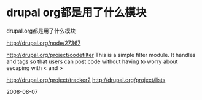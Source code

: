 # drupal org都是用了什么模块

drupal.org都是用了什么模块

http://drupal.org/node/27367

http://drupal.org/project/codefilter
This is a simple filter module. It handles <code></code> and <?php ?> tags so that users can post code without having to worry about escaping with &lt; and &gt;

http://drupal.org/project/tracker2
http://drupal.org/project/lists


2008-08-07